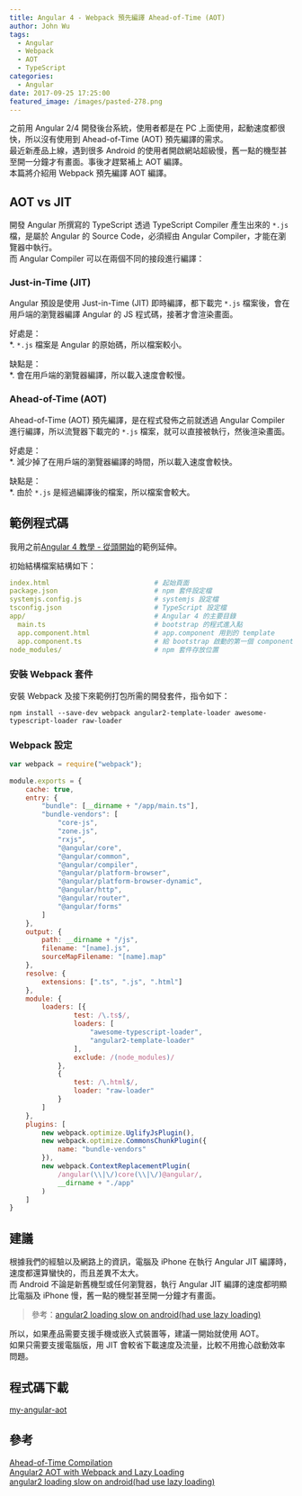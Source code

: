 ```yaml
---
title: Angular 4 - Webpack 預先編譯 Ahead-of-Time (AOT)
author: John Wu
tags:
  - Angular
  - Webpack
  - AOT
  - TypeScript
categories:
  - Angular
date: 2017-09-25 17:25:00
featured_image: /images/pasted-278.png
---
```


之前用 Angular 2/4 開發後台系統，使用者都是在 PC 上面使用，起動速度都很快，所以沒有使用到 Ahead-of-Time (AOT) 預先編譯的需求。  
最近新產品上線，遇到很多 Android 的使用者開啟網站超級慢，舊一點的機型甚至開一分鐘才有畫面。事後才趕緊補上 AOT 編譯。  
本篇將介紹用 Webpack 預先編譯 AOT 編譯。  

<!-- more -->

## AOT vs JIT

開發 Angular 所撰寫的 TypeScript 透過 TypeScript Compiler 產生出來的 `*.js` 檔，是屬於 Angular 的 Source Code，必須經由 Angular Compiler，才能在瀏覽器中執行。  
而 Angular Compiler 可以在兩個不同的接段進行編譯：

### Just-in-Time (JIT)

Angular 預設是使用 Just-in-Time (JIT) 即時編譯，都下載完 `*.js` 檔案後，會在用戶端的瀏覽器編譯 Angular 的 JS 程式碼，接著才會渲染畫面。  

好處是：  
*. `*.js` 檔案是 Angular 的原始碼，所以檔案較小。  

缺點是：  
*. 會在用戶端的瀏覽器編譯，所以載入速度會較慢。  

### Ahead-of-Time (AOT)

Ahead-of-Time (AOT) 預先編譯，是在程式發佈之前就透過 Angular Compiler 進行編譯，所以流覽器下載完的 `*.js` 檔案，就可以直接被執行，然後渲染畫面。  

好處是：  
*. 減少掉了在用戶端的瀏覽器編譯的時間，所以載入速度會較快。   

缺點是：  
*. 由於 `*.js` 是經過編譯後的檔案，所以檔案會較大。  

## 範例程式碼

我用之前[Angular 4 教學 - 從頭開始](/article/angular-4-教學-從頭開始.html)的範例延伸。  

初始結構檔案結構如下：
```yml
index.html                          # 起始頁面
package.json                        # npm 套件設定檔
systemjs.config.js                  # systemjs 設定檔
tsconfig.json                       # TypeScript 設定檔
app/                                # Angular 4 的主要目錄
  main.ts                           # bootstrap 的程式進入點
  app.component.html                # app.component 用到的 template
  app.component.ts                  # 給 bootstrap 啟動的第一個 component (e.g. AppComponent)
node_modules/                       # npm 套件存放位置
```

### 安裝 Webpack 套件

安裝 Webpack 及接下來範例打包所需的開發套件，指令如下：
```
npm install --save-dev webpack angular2-template-loader awesome-typescript-loader raw-loader
```

### Webpack 設定

```js
var webpack = require("webpack"); 
 
module.exports = { 
    cache: true, 
    entry: { 
        "bundle": [__dirname + "/app/main.ts"], 
        "bundle-vendors": [ 
            "core-js", 
            "zone.js", 
            "rxjs", 
            "@angular/core", 
            "@angular/common", 
            "@angular/compiler", 
            "@angular/platform-browser", 
            "@angular/platform-browser-dynamic", 
            "@angular/http", 
            "@angular/router", 
            "@angular/forms" 
        ] 
    }, 
    output: { 
        path: __dirname + "/js", 
        filename: "[name].js", 
        sourceMapFilename: "[name].map" 
    }, 
    resolve: { 
        extensions: [".ts", ".js", ".html"] 
    }, 
    module: { 
        loaders: [{ 
                test: /\.ts$/, 
                loaders: [ 
                    "awesome-typescript-loader", 
                    "angular2-template-loader" 
                ], 
                exclude: /(node_modules)/ 
            }, 
            { 
                test: /\.html$/, 
                loader: "raw-loader" 
            } 
        ] 
    }, 
    plugins: [ 
        new webpack.optimize.UglifyJsPlugin(), 
        new webpack.optimize.CommonsChunkPlugin({ 
            name: "bundle-vendors" 
        }), 
        new webpack.ContextReplacementPlugin( 
            /angular(\\|\/)core(\\|\/)@angular/, 
            __dirname + "./app"
        )
    ] 
}
```

## 建議

根據我們的經驗以及網路上的資訊，電腦及 iPhone 在執行 Angular JIT 編譯時，速度都還算蠻快的，而且差異不太大。  
而 Android 不論是新舊機型或任何瀏覽器，執行 Angular JIT 編譯的速度都明顯比電腦及 iPhone 慢，舊一點的機型甚至開一分鐘才有畫面。  
> 參考：[angular2 loading slow on android(had use lazy loading)](https://github.com/angular/angular/issues/14092)  

所以，如果產品需要支援手機或嵌入式裝置等，建議一開始就使用 AOT。  
如果只需要支援電腦版，用 JIT 會較省下載速度及流量，比較不用擔心啟動效率問題。  

## 程式碼下載

[my-angular-aot](https://github.com/johnwu1114/my-angular-aot)

## 參考

[Ahead-of-Time Compilation](https://angular.io/guide/aot-compiler)  
[Angular2 AOT with Webpack and Lazy Loading](http://www.dzurico.com/angular-aot-webpack-lazy-loading/)  
[angular2 loading slow on android(had use lazy loading)](https://github.com/angular/angular/issues/14092)  